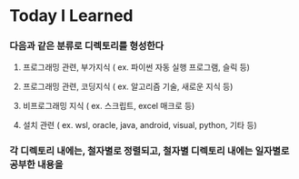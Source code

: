 # Today I Learned

### 다음과 같은 분류로 디렉토리를 형성한다

1. 프로그래밍 관련, 부가지식 ( ex. 파이썬 자동 실행 프로그램, 슬릭 등)

2. 프로그래밍 관련, 코딩지식 ( ex. 알고리즘 기술, 새로운 지식 등)

3. 비프로그래밍 지식 ( ex. 스크립트, excel 매크로 등)

4. 설치 관련 ( ex. wsl, oracle, java, android, visual, python, 기타 등)

### 각 디렉토리 내에는, 철자별로 정렬되고, 철자별 디렉토리 내에는 일자별로 공부한 내용을 
